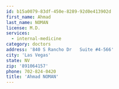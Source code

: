 ```yaml
---
id: b15a0079-83df-450e-8289-92d0e413902d
first_name: Ahmad
last_name: NOMAN
license: M.D.
services:
  - internal-medicine
category: doctors
address: '840 S Rancho Dr   Suite #4-566'
city: 'Las Vegas'
state: NV
zip: '891064157'
phone: 702-824-0420
title: 'Ahmad NOMAN'
---
```

